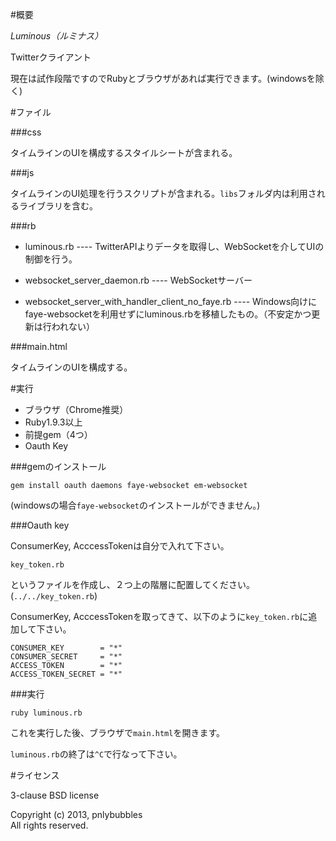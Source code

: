 #概要

*Luminous（ルミナス）*

Twitterクライアント

現在は試作段階ですのでRubyとブラウザがあれば実行できます。(windowsを除く)

#ファイル

###css

タイムラインのUIを構成するスタイルシートが含まれる。

###js

タイムラインのUI処理を行うスクリプトが含まれる。`libs`フォルダ内は利用されるライブラリを含む。

###rb

* luminous.rb ---- TwitterAPIよりデータを取得し、WebSocketを介してUIの制御を行う。

* websocket_server_daemon.rb ---- WebSocketサーバー

* websocket_server_with_handler_client_no_faye.rb ---- Windows向けにfaye-websocketを利用せずにluminous.rbを移植したもの。（不安定かつ更新は行われない）

###main.html

タイムラインのUIを構成する。

#実行

* ブラウザ（Chrome推奨）
* Ruby1.9.3以上
* 前提gem（4つ）
* Oauth Key

###gemのインストール

	gem install oauth daemons faye-websocket em-websocket

(windowsの場合`faye-websocket`のインストールができません。)

###Oauth key

ConsumerKey, AcccessTokenは自分で入れて下さい。

	key_token.rb

というファイルを作成し、２つ上の階層に配置してください。(`../../key_token.rb`)

ConsumerKey, AcccessTokenを取ってきて、以下のように`key_token.rb`に追加して下さい。

	CONSUMER_KEY        = "*"
	CONSUMER_SECRET     = "*"
	ACCESS_TOKEN        = "*"
	ACCESS_TOKEN_SECRET = "*"



###実行

	ruby luminous.rb

これを実行した後、ブラウザで`main.html`を開きます。

`luminous.rb`の終了は`^C`で行なって下さい。


#ライセンス

3-clause BSD license

Copyright (c) 2013, pnlybubbles  
All rights reserved.